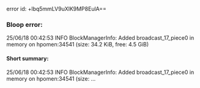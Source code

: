 error id: +lbq5mmLV9uXlK9MP8EulA==
### Bloop error:

25/06/18 00:42:53 INFO BlockManagerInfo: Added broadcast_17_piece0 in memory on hpomen:34541 (size: 34.2 KiB, free: 4.5 GiB)
#### Short summary: 

25/06/18 00:42:53 INFO BlockManagerInfo: Added broadcast_17_piece0 in memory on hpomen:34541 (size: ...